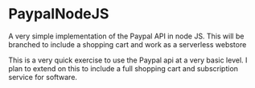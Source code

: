 
# PaypalNodeJS
A very simple implementation of the Paypal API in node JS. This will be branched to include a shopping cart and work as a serverless webstore

This is a very quick exercise to use the Paypal api at a very basic level.
I plan to extend on this to include a full shopping cart and subscription service for software.

